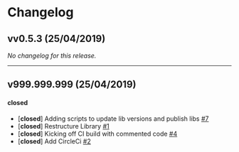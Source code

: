 # Changelog

## vv0.5.3 (25/04/2019)
*No changelog for this release.*

---

## v999.999.999 (25/04/2019)

#### closed

- [**closed**] Adding scripts to update lib versions and publish libs [#7](https://github.com/GSA/sam-design-system/pull/7)
- [**closed**] Restructure Library [#1](https://github.com/GSA/sam-design-system/pull/1)
- [**closed**] Kicking off CI build with commented code [#4](https://github.com/GSA/sam-design-system/pull/4)
- [**closed**] Add CircleCi [#2](https://github.com/GSA/sam-design-system/pull/2)
